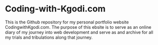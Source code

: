 # Coding-with-Kgodi.com
This is the Github repository for my personal portfolio website CodingwithKgodi.com. The purpose of this ebsite is to serve as an online diary of my journey into web development and serve as and archive for all my trials and tribulations along that journey. 
